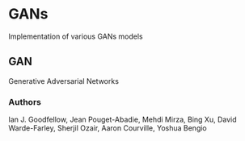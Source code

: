 # GANs
Implementation of various GANs models 

## GAN
Generative Adversarial Networks 
### Authors
Ian J. Goodfellow, Jean Pouget-Abadie, Mehdi Mirza, Bing Xu, David Warde-Farley, Sherjil Ozair, Aaron Courville, Yoshua Bengio
